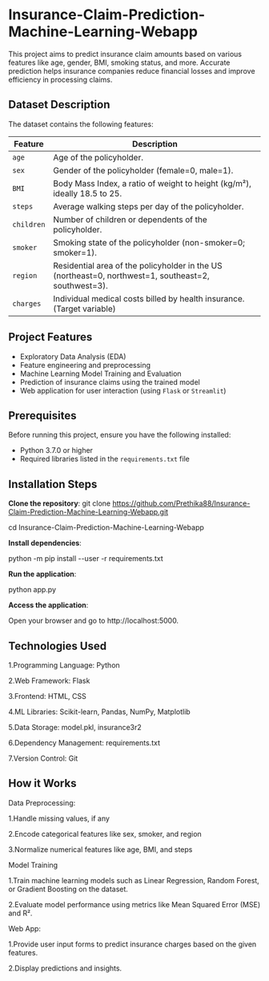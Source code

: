 # Insurance-Claim-Prediction-Machine-Learning-Webapp

This project aims to predict insurance claim amounts based on various features like age, gender, BMI, smoking status, and more. Accurate prediction helps insurance companies reduce financial losses and improve efficiency in processing claims.

## Dataset Description
The dataset contains the following features:

| Feature    | Description                                                                 |
|------------|-----------------------------------------------------------------------------|
| `age`      | Age of the policyholder.                                                    |
| `sex`      | Gender of the policyholder (female=0, male=1).                              |
| `BMI`      | Body Mass Index, a ratio of weight to height (kg/m²), ideally 18.5 to 25.   |
| `steps`    | Average walking steps per day of the policyholder.                          |
| `children` | Number of children or dependents of the policyholder.                       |
| `smoker`   | Smoking state of the policyholder (non-smoker=0; smoker=1).                 |
| `region`   | Residential area of the policyholder in the US (northeast=0, northwest=1, southeast=2, southwest=3). |
| `charges`  | Individual medical costs billed by health insurance. (Target variable)      |

## Project Features

- Exploratory Data Analysis (EDA)
- Feature engineering and preprocessing
- Machine Learning Model Training and Evaluation
- Prediction of insurance claims using the trained model
- Web application for user interaction (using `Flask` or `Streamlit`)

## Prerequisites

Before running this project, ensure you have the following installed:

- Python 3.7.0 or higher
- Required libraries listed in the `requirements.txt` file

## Installation Steps

**Clone the repository**:
   git clone https://github.com/Prethika88/Insurance-Claim-Prediction-Machine-Learning-Webapp.git
   
   cd Insurance-Claim-Prediction-Machine-Learning-Webapp
   
**Install dependencies**:
   
   python -m pip install --user -r requirements.txt
   
**Run the application**: 

  python app.py
  
**Access the application**:

  Open your browser and go to http://localhost:5000.

## Technologies Used
1.Programming Language: Python

2.Web Framework: Flask 

3.Frontend: HTML, CSS

4.ML Libraries: Scikit-learn, Pandas, NumPy, Matplotlib

5.Data Storage: model.pkl, insurance3r2 

6.Dependency Management: requirements.txt 

7.Version Control: Git 

## How it Works
Data Preprocessing:

1.Handle missing values, if any

2.Encode categorical features like sex, smoker, and region

3.Normalize numerical features like age, BMI, and steps

Model Training

1.Train machine learning models such as Linear Regression, Random Forest, or Gradient Boosting on the dataset.

2.Evaluate model performance using metrics like Mean Squared Error (MSE) and R².

Web App:

1.Provide user input forms to predict insurance charges based on the given features.

2.Display predictions and insights.


